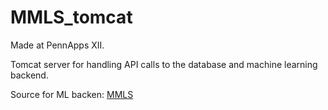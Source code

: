 # MMLS_tomcat

Made at PennApps XII.

Tomcat server for handling API calls to the database and machine learning backend.

Source for ML backen: [MMLS]( https://github.com/DrMrSrTeacherSr/MMLS)
